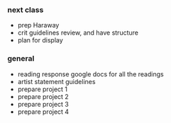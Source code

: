 ### next class
- prep Haraway
- crit guidelines review, and have structure
- plan for display

### general
- reading response google docs for all the readings
- artist statement guidelines
- prepare project 1
- prepare project 2
- prepare project 3
- prepare project 4
